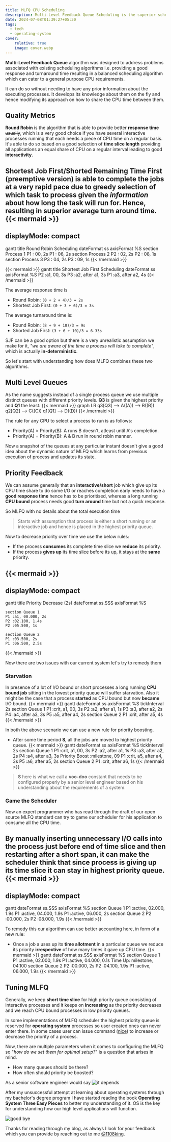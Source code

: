 ```yaml
---
title: MLFQ CPU Scheduling
description: Multi-Level Feedback Queue Scheduling is the superior scheduling algorithm that uses a mix of round robin and priority scheduling to provide the best form of CPU  scheduling on a single processor based system.
date: 2024-07-08T01:39:27+05:30
tags:
  - tech
  - operating-system
cover:
    relative: true
    image: cover.webp
---
```


**Multi-Level Feedback Queue** algorithm was designed to address problems associated with existing scheduling algorithms i.e. providing a good response and turnaround time resulting in a balanced scheduling algorithm which can cater to a general purpose CPU requirements.

It can do so without needing to have any prior information about the executing processes. It develops its knowledge about them on the fly and hence modifying its approach on how to share the CPU time between them.

## Quality Metrics
**Round Robin** is the algorithm that is able to provide better **response time** ~~usually~~, which is a very good choice if you have several interactive processes running that each needs a piece of CPU time on a regular basis. It's able to do so based on a good selection of **time slice length** providing all applications an equal share of CPU on a regular interval leading to good **interactivity**.

**Shortest Job First**/Shorted Remaining Time First (preemptive version) is able to complete the jobs at a very rapid pace due to **greedy selection** of which task to process given the *information* about how long the task will run for. Hence, resulting in superior average **turn around time**.
{{< mermaid >}}
---
displayMode: compact
---
gantt
	title Round Robin Scheduling
	dateFormat ss
	axisFormat %S
	section Process 1
	P1 : 00, 2s
	P1 : 06, 2s
	section Process 2
	P2 : 02, 2s
	P2 : 08, 1s
	section Process 3
	P3 : 04, 2s
	P3 : 09, 1s
{{< /mermaid >}}


{{< mermaid >}}
gantt
	title Shortest Job First Scheduling
	dateFormat ss
	axisFormat %S
	P2 :a1, 00, 3s
	P3 :a2, after a1, 3s
	P1 :a3, after a2, 4s
{{< /mermaid >}}

The average response time is
- Round Robin: `(0 + 2 + 4)/3 = 2s`
- Shortest Job First: `(0 + 3 + 6)/3 = 3s`

The average turnaround time is:
- Round Robin: `(8 + 9 + 10)/3 = 9s`
- Shorted Job First: `(3 + 6 + 10)/3 = 6.33s`

SJF can be a good option but there is a very unrealistic assumption we make for it, *"we are aware of the time a process will take to complete"*, which is actually **in-deterministic**.

So let's start with understanding how does MLFQ combines these two algorithms.

## Multi Level Queues
As the name suggests instead of a single process queue we use multiple distinct queues with different priority levels. **Q3** is given the highest priority and **Q1** the least.
{{< mermaid >}}
graph LR
	q3[Q3] --> A((A)) --> B((B))
	q2[Q2] --> C((C))
	q1[Q1] --> D((D))
{{< /mermaid >}}

The rule for any CPU to select a process to run is as follows:
- Priority(A) > Priority(B): A runs B doesn't, atleast until A's completion.
- Priority(A) = Priority(B): A & B run in round robin manner.

Now a snapshot of the queues at any particular instant doesn't give a good idea about the dynamic nature of MLFQ which learns from previous execution of process and updates its state.

## Priority Feedback
We can assume generally that an **interactive/short** job which give up its CPU time share to do some I/O or reaches completion early needs to have a **good response time** hence has to be prioritised, whereas a long running **CPU bound** process needs good **turn around** time but not a quick response.

So MLFQ with no details about the total execution time
>Starts with assumption that process is either a short running or an interactive job and hence is placed in the highest priority queue.

Now to decrease priority over time we use the below rules:
- If the process **consumes** its complete time slice we **reduce** its priority.
- If the process **gives up** its time slice before its up, it stays at the **same** priority.

{{< mermaid >}}
---
displayMode: compact
---
gantt
	title Priority Decrease (2s)
	dateFormat ss.SSS
	axisFormat %S
	
	section Queue 1
	P1 :a1, 00.000, 2s
	P2 :02.100, 1.4s
	P2 :05.500, 1s
	
	section Queue 2
	P1 :03.500, 2s
	P1 :06.500, 2.5s
{{< /mermaid >}}

Now there are two issues with our current system let's try to remedy them

### Starvation
In presence of a lot of I/O bound or short processes a long running **CPU bound job** sitting in the lowest priority queue will suffer starvation. Also it might be the case that a process **started** as CPU bound but now **became** I/O bound.
{{< mermaid >}}
gantt
	dateFormat ss
	axisFormat %S
	tickInterval 2s
	section Queue 1
	P1 :crit, a1, 00, 3s
	P2 :a2, after a1, 1s
	P3 :a3, after a2, 2s
	P4 :a4, after a3, 3s
	P5 :a5, after a4, 2s
	section Queue 2
	P1 :crit, after a5, 4s 
{{< /mermaid >}}

In both the above scenario we can use a new rule for priority boosting.
- After some time period **S**, all the jobs are moved to highest priority queue.
{{< mermaid >}}
gantt
	dateFormat ss
	axisFormat %S
	tickInterval 2s
	section Queue 1
	P1 :crit, a1, 00, 3s
	P2 :a2, after a1, 1s
	P3 :a3, after a2, 2s
	P4 :a4, after a3, 3s
	Priority Boost :milestone, 09
	P1 :crit, a5, after a4, 3s
	P5 :a6, after a5, 2s
	section Queue 2
	P1 :crit, after a6, 1s 
{{< /mermaid >}}

>**S** here is what we call a **voo-doo** constant that needs to be configured properly by a senior level engineer based on his understanding about the requirements of a system.

### Game the Scheduler
Now an expert programmer who has read through the draft of our open source MLFQ standard can try to game our scheduler for his application to consume all the CPU time.

By manually inserting **unnecessary I/O calls** into the process just before end of time slice and then restarting after a short span, it can make the scheduler think that since process is giving up its time slice it can stay in highest priority queue.
{{< mermaid >}}
---
displayMode: compact
---
gantt
	dateFormat ss.SSS
	axisFormat %S
	section Queue 1
	P1 :active, 02.000, 1.9s
	P1 :active, 04.000, 1.9s
	P1 :active, 06.000, 2s
	section Queue 2
	P2 :00.000, 2s
	P2 :08.000, 1.9s
{{< /mermaid >}}

To remedy this our algorithm can use better accounting here, in form of a new rule:
- Once a job a uses up its **time allotment** in a particular queue we reduce its priority **irrespective** of how many times it gave up CPU time.
{{< mermaid >}}
gantt
	dateFormat ss.SSS
	axisFormat %S
	section Queue 1
	P1 :active, 02.000, 1.9s
	P1 :active, 04.000, 0.1s
	Time Up: milestone, 04.100
	section Queue 2
	P2 :00.000, 2s
	P2 :04.100, 1.9s
	P1 :active, 06.000, 1.9s
{{< /mermaid >}}

## Tuning MLFQ
Generally, we keep **short time slice** for high priority queue consisting of interactive processes and it keeps on **increasing** as the priority decreases and we reach CPU bound processes in low priority queues.

In some implementations of MLFQ scheduler the highest priority queue is reserved for **operating system** processes so user created ones can never enter there. In some cases user can issue command ([nice](https://man7.org/linux/man-pages/man1/nice.1.html)) to increase or decrease the priority of a process.

Now, there are multiple parameters when it comes to configuring the MLFQ so "*how do we set them for optimal setup?*" is a question that arises in mind.
- How many queues should be there?
- How often should priority be boosted?

As a senior software engineer would say
![it depends](./it_depends.webp)

After my unsuccessful attempt at learning about operating systems through my bachelor's degree program I have started reading the book **Operating System Three Easy Pieces** to better my understanding of it. OS is the key for understanding how our high level applications will function.

![good bye](https://i.giphy.com/media/v1.Y2lkPTc5MGI3NjExa2xodG4zbWkwbmd4emNzNGp1OWtkcWw2eTFlM3R3ZjRmbnRhMWFlcCZlcD12MV9pbnRlcm5hbF9naWZfYnlfaWQmY3Q9Zw/l2R0eYcNq9rJUsVAA/giphy.gif)

Thanks for reading through my blog, as always I look for your feedback which you can provide by reaching out to me [@1108king](https://twitter.com/1108king).
